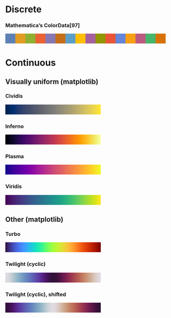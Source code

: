 Discrete
==================

### Mathematica’s ColorData[97]

![Missing image!](discrete/mathematica_ColorData97.svg)

Continuous
==================



Visually uniform (matplotlib)
--------------------------------

### Cividis

![Missing image!](continuous/cividis.png)

### Inferno

![Missing image!](continuous/inferno.png)

### Plasma

![Missing image!](continuous/plasma.png)

### Viridis

![Missing image!](continuous/viridis.png)



Other (matplotlib)
--------------------------------


### Turbo

![Missing image!](continuous/turbo.png)

### Twilight (cyclic)

![Missing image!](continuous/twilight.png)

### Twilight (cyclic), shifted

![Missing image!](continuous/twilightShifted.png)
